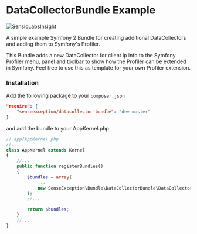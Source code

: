 # DataCollectorBundle Example

[![SensioLabsInsight](https://insight.sensiolabs.com/projects/512be750-efeb-4e4c-b711-6457e10fbe0b/mini.png)](https://insight.sensiolabs.com/projects/512be750-efeb-4e4c-b711-6457e10fbe0b)

A simple example Symfony 2 Bundle for creating additional DataCollectors and adding them to Symfony's Profiler.

This Bundle adds a new DataCollector for client ip info to the Symfony Profiler menu, panel and toolbar to show how the Profiler can
be extended in Symfony. Feel free to use this as template for your own Profiler extension.

### Installation

Add the following package to your `composer.json`

```json
"require": {
    "senseexception/datacollector-bundle": "dev-master"
}
```

and add the bundle to your AppKernel.php

```php
// app/AppKernel.php
//...
class AppKernel extends Kernel
{
    //...
    public function registerBundles()
    {
        $bundles = array(
            ...
            new SenseException\Bundle\DataCollectorBundle\DataCollectorBundle(),
        );
        //...

        return $bundles;
    }
    //...
}
```
